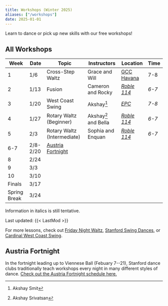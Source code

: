 ```yaml
---
title: Workshops (Winter 2025)
aliases: ["/workshops"]
date: 2025-01-01
---
```


Learn to dance or pick up new skills with our free workshops!

<!--more-->

## All Workshops

| Week         | Date     | Topic                           | Instructors          | Location             | Time  |
|--------------|----------|---------------------------------|----------------------|----------------------|-------|
| 1            | 1/6      | Cross-Step Waltz                | Grace and Will       | [GCC Havana][gcc]    | 7-8   |
| 2            | 1/13     | Fusion                          | Cameron and Rocky    | _[Roble 114][roble]_ | _6-7_ |
| 3            | 1/20     | West Coast Swing                | Akshay[^1]           | _[EPC][epc]_         | _7-8_ |
| 4            | 1/27     | Rotary Waltz (Beginner)         | Akshay[^2] and Bella | _[Roble 114][roble]_ | _6-7_ |
| 5            | 2/3      | Rotary Waltz (Intermediate)     | Sophia and Enquan    | _[Roble 114][roble]_ | _6-7_ |
| 6-7          | 2/8-2/20 | [Austria Fortnight](/fortnight) |                      |                      |       |
| 8            | 2/24     |                                 |                      |                      |       |
| 9            | 3/3      |                                 |                      |                      |       |
| 10           | 3/10     |                                 |                      |                      |       |
| Finals       | 3/17     |                                 |                      |                      |       |
| Spring Break | 3/24     |                                 |                      |                      |       |

[^1]: Akshay Smit
[^2]: Akshay Srivatsan

Information in italics is still tentative.

Last updated: {{< LastMod >}}

For more lessons, check out [Friday Night Waltz][fnw], [Stanford Swing
Dances][ssd], or [Cardinal West Coast Swing][wcs].

## Austria Fortnight

In the fortnight leading up to Viennese Ball (Febuary 7--21), Stanford dance
clubs traditionally teach workshops every night in many different styles of
dance. [Check out the Austria Fortnight schedule here.](/posts/25win-fortnight)

[epc]: /info/locations/#elliott-program-center
[roble]: /info/locations/#roble-gym
[gcc]: /info/locations/#graduate-community-center
[rains]: /info/locations/#rains-houses
[ssd]: https://swing.stanford.edu
[wcs]: https://www.facebook.com/cardinalswing/
[fnw]: http://fridaynightwaltz.com/
